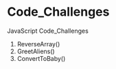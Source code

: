 # Code_Challenges
JavaScript Code_Challenges

1. ReverseArray()
2. GreetAliens()
3. ConvertToBaby()
